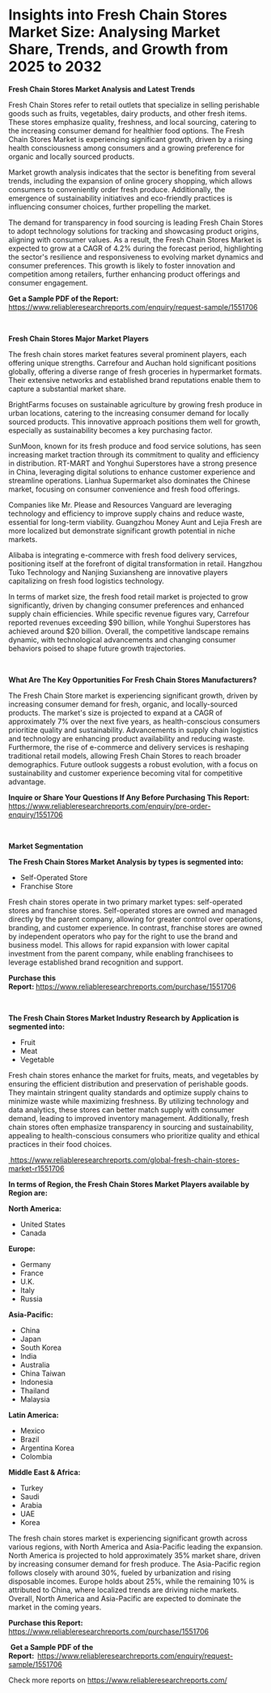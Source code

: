 <p><h1>Insights into Fresh Chain Stores Market Size: Analysing Market Share, Trends, and Growth from 2025 to 2032</h1></p><p><strong>Fresh Chain Stores Market Analysis and Latest Trends</strong></p>
<p><p>Fresh Chain Stores refer to retail outlets that specialize in selling perishable goods such as fruits, vegetables, dairy products, and other fresh items. These stores emphasize quality, freshness, and local sourcing, catering to the increasing consumer demand for healthier food options. The Fresh Chain Stores Market is experiencing significant growth, driven by a rising health consciousness among consumers and a growing preference for organic and locally sourced products.</p><p>Market growth analysis indicates that the sector is benefiting from several trends, including the expansion of online grocery shopping, which allows consumers to conveniently order fresh produce. Additionally, the emergence of sustainability initiatives and eco-friendly practices is influencing consumer choices, further propelling the market. </p><p>The demand for transparency in food sourcing is leading Fresh Chain Stores to adopt technology solutions for tracking and showcasing product origins, aligning with consumer values. As a result, the Fresh Chain Stores Market is expected to grow at a CAGR of 4.2% during the forecast period, highlighting the sector's resilience and responsiveness to evolving market dynamics and consumer preferences. This growth is likely to foster innovation and competition among retailers, further enhancing product offerings and consumer engagement.</p></p>
<p><strong>Get a Sample PDF of the Report:&nbsp;</strong> <a href="https://www.reliableresearchreports.com/enquiry/request-sample/1551706?utm_campaign=3315&utm_medium=2&utm_source=Github&utm_content=ia&utm_term=11032025&utm_id=fresh-chain-stores">https://www.reliableresearchreports.com/enquiry/request-sample/1551706</a></p>
<p>&nbsp;</p>
<p><strong>Fresh Chain Stores Major Market Players</strong></p>
<p><p>The fresh chain stores market features several prominent players, each offering unique strengths. Carrefour and Auchan hold significant positions globally, offering a diverse range of fresh groceries in hypermarket formats. Their extensive networks and established brand reputations enable them to capture a substantial market share.</p><p>BrightFarms focuses on sustainable agriculture by growing fresh produce in urban locations, catering to the increasing consumer demand for locally sourced products. This innovative approach positions them well for growth, especially as sustainability becomes a key purchasing factor.</p><p>SunMoon, known for its fresh produce and food service solutions, has seen increasing market traction through its commitment to quality and efficiency in distribution. RT-MART and Yonghui Superstores have a strong presence in China, leveraging digital solutions to enhance customer experience and streamline operations. Lianhua Supermarket also dominates the Chinese market, focusing on consumer convenience and fresh food offerings.</p><p>Companies like Mr. Please and Resources Vanguard are leveraging technology and efficiency to improve supply chains and reduce waste, essential for long-term viability. Guangzhou Money Aunt and Lejia Fresh are more localized but demonstrate significant growth potential in niche markets.</p><p>Alibaba is integrating e-commerce with fresh food delivery services, positioning itself at the forefront of digital transformation in retail. Hangzhou Tuko Technology and Nanjing Suxiansheng are innovative players capitalizing on fresh food logistics technology.</p><p>In terms of market size, the fresh food retail market is projected to grow significantly, driven by changing consumer preferences and enhanced supply chain efficiencies. While specific revenue figures vary, Carrefour reported revenues exceeding $90 billion, while Yonghui Superstores has achieved around $20 billion. Overall, the competitive landscape remains dynamic, with technological advancements and changing consumer behaviors poised to shape future growth trajectories.</p></p>
<p>&nbsp;</p>
<p><strong>What Are The Key Opportunities For Fresh Chain Stores Manufacturers?</strong></p>
<p><p>The Fresh Chain Store market is experiencing significant growth, driven by increasing consumer demand for fresh, organic, and locally-sourced products. The market's size is projected to expand at a CAGR of approximately 7% over the next five years, as health-conscious consumers prioritize quality and sustainability. Advancements in supply chain logistics and technology are enhancing product availability and reducing waste. Furthermore, the rise of e-commerce and delivery services is reshaping traditional retail models, allowing Fresh Chain Stores to reach broader demographics. Future outlook suggests a robust evolution, with a focus on sustainability and customer experience becoming vital for competitive advantage.</p></p>
<p><strong>Inquire or Share Your Questions If Any Before Purchasing This Report:</strong> <a href="https://www.reliableresearchreports.com/enquiry/pre-order-enquiry/1551706?utm_campaign=3315&utm_medium=2&utm_source=Github&utm_content=ia&utm_term=11032025&utm_id=fresh-chain-stores">https://www.reliableresearchreports.com/enquiry/pre-order-enquiry/1551706</a></p>
<p>&nbsp;</p>
<p><strong>Market Segmentation</strong></p>
<p><strong>The Fresh Chain Stores Market Analysis by types is segmented into:</strong></p>
<p><ul><li>Self-Operated Store</li><li>Franchise Store</li></ul></p>
<p><p>Fresh chain stores operate in two primary market types: self-operated stores and franchise stores. Self-operated stores are owned and managed directly by the parent company, allowing for greater control over operations, branding, and customer experience. In contrast, franchise stores are owned by independent operators who pay for the right to use the brand and business model. This allows for rapid expansion with lower capital investment from the parent company, while enabling franchisees to leverage established brand recognition and support.</p></p>
<p><strong>Purchase this Report:&nbsp;</strong><a href="https://www.reliableresearchreports.com/purchase/1551706?utm_campaign=3315&utm_medium=2&utm_source=Github&utm_content=ia&utm_term=11032025&utm_id=fresh-chain-stores">https://www.reliableresearchreports.com/purchase/1551706</a></p>
<p>&nbsp;</p>
<p><strong>The Fresh Chain Stores Market Industry Research by Application is segmented into:</strong></p>
<p><ul><li>Fruit</li><li>Meat</li><li>Vegetable</li></ul></p>
<p><p>Fresh chain stores enhance the market for fruits, meats, and vegetables by ensuring the efficient distribution and preservation of perishable goods. They maintain stringent quality standards and optimize supply chains to minimize waste while maximizing freshness. By utilizing technology and data analytics, these stores can better match supply with consumer demand, leading to improved inventory management. Additionally, fresh chain stores often emphasize transparency in sourcing and sustainability, appealing to health-conscious consumers who prioritize quality and ethical practices in their food choices.</p></p>
<p><a href="https://www.reliableresearchreports.com/global-fresh-chain-stores-market-r1551706?utm_campaign=3315&utm_medium=2&utm_source=Github&utm_content=ia&utm_term=11032025&utm_id=fresh-chain-stores">&nbsp;https://www.reliableresearchreports.com/global-fresh-chain-stores-market-r1551706</a></p>
<p><strong>In terms of Region, the Fresh Chain Stores Market Players available by Region are:</strong></p>
<p>
    <p> <strong> North America: </strong>
        <ul>
            <li>United States</li>
            <li>Canada</li>
        </ul>
        </p> 
    <p> <strong> Europe: </strong>
        <ul>
            <li>Germany</li>
            <li>France</li>
            <li>U.K.</li>
            <li>Italy</li>
            <li>Russia</li>
        </ul>
        </p> 
    <p> <strong> Asia-Pacific: </strong>
        <ul>
            <li>China</li>
            <li>Japan</li>
            <li>South Korea</li>
            <li>India</li>
            <li>Australia</li>
            <li>China Taiwan</li>
            <li>Indonesia</li>
            <li>Thailand</li>
            <li>Malaysia</li>
        </ul>
        </p> 
    <p> <strong> Latin America: </strong>
        <ul>
            <li>Mexico</li>
            <li>Brazil</li>
            <li>Argentina Korea</li>
            <li>Colombia</li>
        </ul>
        </p> 
    <p> <strong> Middle East & Africa: </strong>
        <ul>
            <li>Turkey</li>
            <li>Saudi</li>
            <li>Arabia</li>
            <li>UAE</li>
            <li>Korea</li>
        </ul>
    </p>
    </p>
<p><p>The fresh chain stores market is experiencing significant growth across various regions, with North America and Asia-Pacific leading the expansion. North America is projected to hold approximately 35% market share, driven by increasing consumer demand for fresh produce. The Asia-Pacific region follows closely with around 30%, fueled by urbanization and rising disposable incomes. Europe holds about 25%, while the remaining 10% is attributed to China, where localized trends are driving niche markets. Overall, North America and Asia-Pacific are expected to dominate the market in the coming years.</p></p>
<p><strong>Purchase this Report: </strong><a href="https://www.reliableresearchreports.com/purchase/1551706?utm_campaign=3315&utm_medium=2&utm_source=Github&utm_content=ia&utm_term=11032025&utm_id=fresh-chain-stores">https://www.reliableresearchreports.com/purchase/1551706</a></p>
<p>&nbsp;<strong>Get a Sample PDF of the Report:&nbsp;&nbsp;</strong><a href="https://www.reliableresearchreports.com/enquiry/request-sample/1551706?utm_campaign=3315&utm_medium=2&utm_source=Github&utm_content=ia&utm_term=11032025&utm_id=fresh-chain-stores">https://www.reliableresearchreports.com/enquiry/request-sample/1551706</a></p>
<p><strong></strong></p>
<p>Check more reports on <a href="https://www.reliableresearchreports.com/?utm_campaign=3315&utm_medium=2&utm_source=Github&utm_content=ia&utm_term=11032025&utm_id=fresh-chain-stores">https://www.reliableresearchreports.com/</a></p>